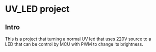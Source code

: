 # UV_LED project
## Intro
This is a project that turning a normal UV led that uses 220V source to a LED that can be control by MCU with PWM to change its brightness.